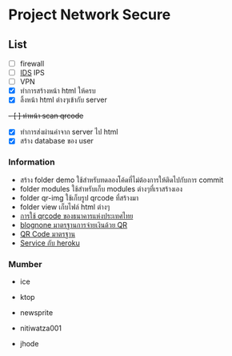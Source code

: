 # Project Network Secure

## List

- [ ] firewall
- [ ] [IDS](https://elements.heroku.com/addons/ipinvestigator) IPS
- [ ] VPN
- [x] ทำการสร้างหน้า html ให้ครบ
- [x] ลิ้งหน้า html ต่างๆเข้ากับ server

~~- [ ] ทำหน้า scan qrcode~~

- [x] ทำการส่งผ่านค่าจาก server ไป html
- [x] สร้าง database ของ user

### Information

- สร้าง folder demo ใช้สำหรับทดลองโค้ดที่ไม่ต้องการให้ติดไปกับการ commit
- folder modules ใช้สำหรับเก็บ modules ต่างๆที่เราสร้างเอง
- folder qr-img ใช้เก็บรูป qrcode ที่สร้างมา
- folder view เก็บไฟล์ html ต่างๆ
- [การใช้ qrcode ของธนาคารแห่งประเทศไทย](https://www.bot.or.th/Thai/PaymentSystems/FinTech/Pages/default.aspx)
- [blognone มาตรฐานการจ่ายเงินด้วย QR](https://www.blognone.com/node/94042)
- [QR Code มาตรฐาน](https://thestandard.co/standardqrcode/)
- [Service กับ heroku](https://elements.heroku.com/addons)

### Mumber

- ice

- ktop

- newsprite

- nitiwatza001

- jhode